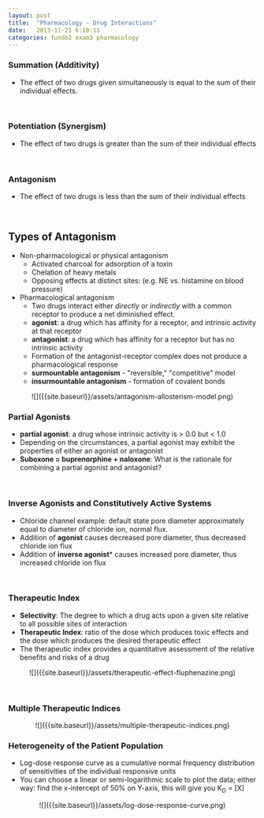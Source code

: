 ```yaml
---
layout: post
title:  "Pharmacology - Drug Interactions"
date:   2013-11-21 6:10:11
categories: fundo2 exam3 pharmacology
---
```


### Summation \(Additivity\)
- The effect of two drugs given simultaneously is equal to the sum of their individual effects.

<span><br></span> 
### Potentiation \(Synergism\)
- The effect of two drugs is greater than the sum of their individual effects

<span><br></span> 
### Antagonism
- The effect of two drugs is less than the sum of their individual effects

<span><br></span> 
## Types of Antagonism
- Non-pharmacological or physical antagonism  
  - Activated charcoal for adsorption of a toxin  
  - Chelation of heavy metals
  - Opposing effects at distinct sites: (e.g. NE vs. histamine on blood pressure)
- Pharmacological antagonism 
  - Two drugs interact either *directly* or *indirectly* with a common receptor to produce a net diminished effect.
  - __agonist__: a drug which has affinity for a receptor, and intrinsic activity at that receptor
  - __antagonist__: a drug which has affinity for a receptor but has no intrinsic activity
  - Formation of the antagonist-receptor complex does not produce a pharmacological response
  - __surmountable antagonism__ - "reversible," "competitive" model
  - __insurmountable antagonism__ - formation of covalent bonds

<div style="text-align:center;" markdown="1">
	![]({{site.baseurl}}/assets/antagonism-allosterism-model.png)
</div>

### Partial Agonists
- __partial agonist__: a drug whose intrinsic activity is > 0.0 but < 1.0
- Depending on the circumstances, a partial agonist may exhibit the properties of either an agonist or antagonist
- __Suboxone = buprenorphine + naloxone__: What is the rationale for combining a partial agonist and antagonist?

<span><br></span> 
### Inverse Agonists and Constitutively Active Systems
- Chloride channel example: default state pore diameter approximately equal to diameter of chloride ion, normal flux.
- Addition of **agonist** causes decreased pore diameter, thus decreased chloride ion flux
- Addition of **inverse agonist*** causes increased pore diameter, thus increased chloride ion flux

<span><br></span> 
### Therapeutic Index 
- __Selectivity__: The degree to which a drug acts upon a given site relative to all possible sites of interaction
- __Therapeutic Index__: ratio of the dose which produces toxic effects and the dose which produces the desired therapeutic effect
- The therapeutic index provides a quantitative assessment of the relative benefits and risks of a drug

<div style="text-align:center;" markdown="1">
	![]({{site.baseurl}}/assets/therapeutic-effect-fluphenazine.png)
</div>

<span><br></span> 
### Multiple Therapeutic Indices

<div style="text-align:center;" markdown="1">
	![]({{site.baseurl}}/assets/multiple-therapeutic-indices.png)
</div>

### Heterogeneity of the Patient Population
- Log-dose response curve as a cumulative normal frequency distribution of sensitivities of the individual responsive units
- You can choose a linear or semi-logarithmic scale to plot the data; either way: find the x-intercept of 50% on Y-axis, this will give you K<sub>D</sub> = \[X\]

<div style="text-align:center;" markdown="1">
	![]({{site.baseurl}}/assets/log-dose-response-curve.png)
</div>